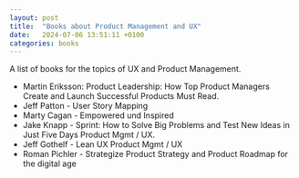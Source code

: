 ```yaml
---
layout: post
title:  "Books about Product Management and UX"
date:   2024-07-06 13:51:11 +0100
categories: books
---
```


A list of books for the topics of UX and Product Management.

- Martin Eriksson: Product Leadership: How Top Product Managers Create and Launch Successful Products Must Read.
- Jeff Patton - User Story Mapping
- Marty Cagan - Empowered und Inspired
- Jake Knapp - Sprint: How to Solve Big Problems and Test New Ideas in Just Five Days Product Mgmt / UX.
- Jeff Gothelf - Lean UX Product Mgmt / UX
- Roman Pichler - Strategize Product Strategy and Product Roadmap for the digital age

